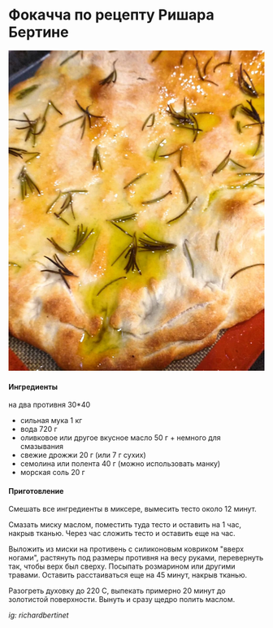 ﻿---
image: ../pics/focaccia.jpg
---
# Фокачча по рецепту Ришара Бертине

![Фокачча по рецепту Ришара Бертине](../pics/focaccia.jpg)

#### Ингредиенты

на два противня 30\*40

* сильная мука 1 кг
* вода 720 г
* оливковое или другое вкусное масло 50 г + немного для смазывания
* свежие дрожжи  20 г \(или 7 г сухих\)
* семолина или полента 40 г \(можно использовать манку\)
* морская соль 20 г

#### Приготовление

Смешать все ингредиенты в миксере, вымесить тесто около 12 минут.

Смазать миску маслом, поместить туда тесто и оставить на 1 час, накрыв тканью. Через час сложить тесто и оставить еще на час.

Выложить из миски на противень с силиконовым ковриком "вверх ногами", растянуть под размеры противня на весу руками, перевернуть так, чтобы верх был сверху. Посыпать розмарином или другими травами. Оставить расстаиваться еще на 45 минут, накрыв тканью.

Разогреть духовку до 220 С, выпекать примерно 20 минут до золотистой поверхности. Вынуть и сразу щедро полить маслом.

*ig: richardbertinet*





